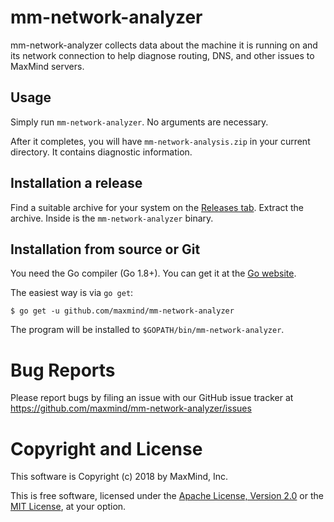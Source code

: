 # mm-network-analyzer

mm-network-analyzer collects data about the machine it is running on and
its network connection to help diagnose routing, DNS, and other issues to
MaxMind servers.

## Usage

Simply run `mm-network-analyzer`. No arguments are necessary.

After it completes, you will have `mm-network-analysis.zip` in your current
directory. It contains diagnostic information.

## Installation a release

Find a suitable archive for your system on the [Releases
tab](https://github.com/maxmind/mm-network-analyzer/releases). Extract the
archive. Inside is the `mm-network-analyzer` binary.

## Installation from source or Git

You need the Go compiler (Go 1.8+). You can get it at the [Go
website](https://golang.org).

The easiest way is via `go get`:

    $ go get -u github.com/maxmind/mm-network-analyzer

The program will be installed to `$GOPATH/bin/mm-network-analyzer`.

# Bug Reports

Please report bugs by filing an issue with our GitHub issue tracker at
https://github.com/maxmind/mm-network-analyzer/issues

# Copyright and License

This software is Copyright (c) 2018 by MaxMind, Inc.

This is free software, licensed under the [Apache License, Version
2.0](LICENSE-APACHE) or the [MIT License](LICENSE-MIT), at your option.
